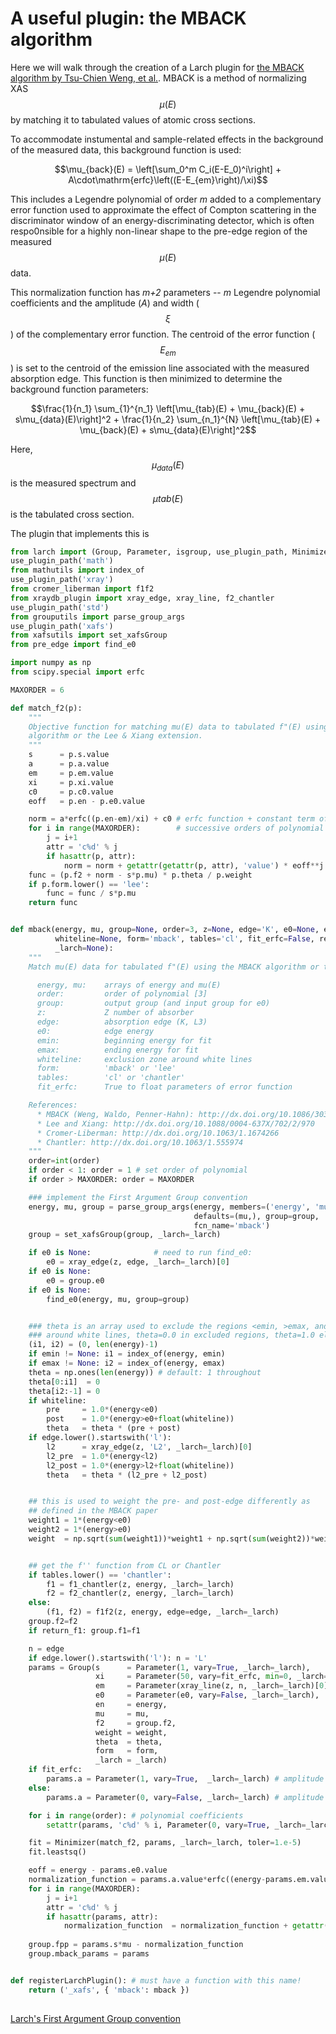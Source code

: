 # A useful plugin: the MBACK algorithm

Here we will walk through the creation of a Larch plugin for
[the MBACK algorithm by Tsu-Chien Weng, et al.](http://dx.doi.org/10.1107/S0909049504034193).
MBACK is a method of normalizing XAS $$\mu(E)$$ by matching it to
tabulated values of atomic cross sections.

To accommodate instumental and sample-related effects in the
background of the measured data, this background function is used:

$$\mu_{back}(E) = \left[\sum_0^m C_i(E-E_0)^i\right] + A\cdot\mathrm{erfc}\left((E-E_{em}\right)/\xi)$$

This includes a Legendre polynomial of order *m* added to a
complementary error function used to approximate the effect of Compton
scattering in the discriminator window of an energy-discriminating
detector, which is often respo0nsible for a highly non-linear shape to
the pre-edge region of the measured $$\mu(E)$$ data.

This normalization function has *m+2* parameters -- *m* Legendre
polynomial coefficients and the amplitude (*A*) and width ($$\xi$$) of
the complementary error function.  The centroid of the error function
($$E_{em}$$) is set to the centroid of the emission line associated
with the measured absorption edge.  This function is then minimized to
determine the background function parameters:

$$\frac{1}{n_1} \sum_{1}^{n_1} \left[\mu_{tab}(E) + \mu_{back}(E) + s\mu_{data}(E)\right]^2 + \frac{1}{n_2} \sum_{n_1}^{N} \left[\mu_{tab}(E) + \mu_{back}(E) + s\mu_{data}(E)\right]^2$$

Here, $$\mu_{data}(E)$$ is the measured spectrum and $$\mu{tab}(E)$$
is the tabulated cross section.

The plugin that implements this is 


```python
from larch import (Group, Parameter, isgroup, use_plugin_path, Minimizer)
use_plugin_path('math')
from mathutils import index_of
use_plugin_path('xray')
from cromer_liberman import f1f2
from xraydb_plugin import xray_edge, xray_line, f2_chantler
use_plugin_path('std')
from grouputils import parse_group_args
use_plugin_path('xafs')
from xafsutils import set_xafsGroup
from pre_edge import find_e0

import numpy as np
from scipy.special import erfc

MAXORDER = 6

def match_f2(p):
    """
    Objective function for matching mu(E) data to tabulated f"(E) using the MBACK
    algorithm or the Lee & Xiang extension.
    """
    s      = p.s.value
    a      = p.a.value
    em     = p.em.value
    xi     = p.xi.value
    c0     = p.c0.value
    eoff   = p.en - p.e0.value

    norm = a*erfc((p.en-em)/xi) + c0 # erfc function + constant term of polynomial
    for i in range(MAXORDER):        # successive orders of polynomial
        j = i+1
        attr = 'c%d' % j
        if hasattr(p, attr):
            norm = norm + getattr(getattr(p, attr), 'value') * eoff**j
    func = (p.f2 + norm - s*p.mu) * p.theta / p.weight
    if p.form.lower() == 'lee':
        func = func / s*p.mu
    return func


def mback(energy, mu, group=None, order=3, z=None, edge='K', e0=None, emin=None, emax=None,
          whiteline=None, form='mback', tables='cl', fit_erfc=False, return_f1=False,
          _larch=None):
    """
    Match mu(E) data for tabulated f"(E) using the MBACK algorithm or the Lee & Xiang extension

      energy, mu:    arrays of energy and mu(E)
      order:         order of polynomial [3]
      group:         output group (and input group for e0)
      z:             Z number of absorber
      edge:          absorption edge (K, L3)
      e0:            edge energy
      emin:          beginning energy for fit
      emax:          ending energy for fit
      whiteline:     exclusion zone around white lines
      form:          'mback' or 'lee'
      tables:        'cl' or 'chantler'
      fit_erfc:      True to float parameters of error function

    References:
      * MBACK (Weng, Waldo, Penner-Hahn): http://dx.doi.org/10.1086/303711
      * Lee and Xiang: http://dx.doi.org/10.1088/0004-637X/702/2/970
      * Cromer-Liberman: http://dx.doi.org/10.1063/1.1674266
      * Chantler: http://dx.doi.org/10.1063/1.555974
    """
    order=int(order)
    if order < 1: order = 1 # set order of polynomial
    if order > MAXORDER: order = MAXORDER

    ### implement the First Argument Group convention
    energy, mu, group = parse_group_args(energy, members=('energy', 'mu'),
                                         defaults=(mu,), group=group,
                                         fcn_name='mback')
    group = set_xafsGroup(group, _larch=_larch)

    if e0 is None:              # need to run find_e0:
        e0 = xray_edge(z, edge, _larch=_larch)[0]
    if e0 is None:
        e0 = group.e0
    if e0 is None:
        find_e0(energy, mu, group=group)


    ### theta is an array used to exclude the regions <emin, >emax, and
    ### around white lines, theta=0.0 in excluded regions, theta=1.0 elsewhere
    (i1, i2) = (0, len(energy)-1)
    if emin != None: i1 = index_of(energy, emin)
    if emax != None: i2 = index_of(energy, emax)
    theta = np.ones(len(energy)) # default: 1 throughout
    theta[0:i1]  = 0
    theta[i2:-1] = 0
    if whiteline:
        pre     = 1.0*(energy<e0)
        post    = 1.0*(energy>e0+float(whiteline))
        theta   = theta * (pre + post)
    if edge.lower().startswith('l'):
        l2      = xray_edge(z, 'L2', _larch=_larch)[0]
        l2_pre  = 1.0*(energy<l2)
        l2_post = 1.0*(energy>l2+float(whiteline))
        theta   = theta * (l2_pre + l2_post)


    ## this is used to weight the pre- and post-edge differently as
    ## defined in the MBACK paper
    weight1 = 1*(energy<e0)
    weight2 = 1*(energy>e0)
    weight  = np.sqrt(sum(weight1))*weight1 + np.sqrt(sum(weight2))*weight2


    ## get the f'' function from CL or Chantler
    if tables.lower() == 'chantler':
        f1 = f1_chantler(z, energy, _larch=_larch)
        f2 = f2_chantler(z, energy, _larch=_larch)
    else:
        (f1, f2) = f1f2(z, energy, edge=edge, _larch=_larch)
    group.f2=f2
    if return_f1: group.f1=f1

    n = edge
    if edge.lower().startswith('l'): n = 'L'
    params = Group(s      = Parameter(1, vary=True, _larch=_larch),     # scale of data
                   xi     = Parameter(50, vary=fit_erfc, min=0, _larch=_larch), # width of erfc
                   em     = Parameter(xray_line(z, n, _larch=_larch)[0], vary=False, _larch=_larch), # erfc centroid
                   e0     = Parameter(e0, vary=False, _larch=_larch),   # abs. edge energy
                   en     = energy,
                   mu     = mu,
                   f2     = group.f2,
                   weight = weight,
                   theta  = theta,
                   form   = form,
                   _larch = _larch)
    if fit_erfc:
        params.a = Parameter(1, vary=True,  _larch=_larch) # amplitude of erfc
    else:
        params.a = Parameter(0, vary=False, _larch=_larch) # amplitude of erfc

    for i in range(order): # polynomial coefficients
        setattr(params, 'c%d' % i, Parameter(0, vary=True, _larch=_larch))

    fit = Minimizer(match_f2, params, _larch=_larch, toler=1.e-5) 
    fit.leastsq()

    eoff = energy - params.e0.value
    normalization_function = params.a.value*erfc((energy-params.em.value)/params.xi.value) + params.c0.value
    for i in range(MAXORDER):
        j = i+1
        attr = 'c%d' % j
        if hasattr(params, attr):
            normalization_function  = normalization_function + getattr(getattr(params, attr), 'value') * eoff**j
    
    group.fpp = params.s*mu - normalization_function
    group.mback_params = params


def registerLarchPlugin(): # must have a function with this name!
    return ('_xafs', { 'mback': mback })
    

```




[Larch's First Argument Group convention](http://cars.uchicago.edu/xraylarch/xafs/utilities.html#first-argument-group-convention)
